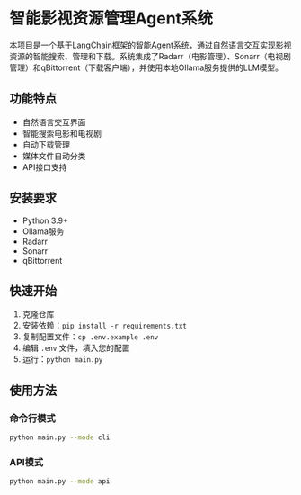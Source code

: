 # 智能影视资源管理Agent系统

本项目是一个基于LangChain框架的智能Agent系统，通过自然语言交互实现影视资源的智能搜索、管理和下载。系统集成了Radarr（电影管理）、Sonarr（电视剧管理）和qBittorrent（下载客户端），并使用本地Ollama服务提供的LLM模型。

## 功能特点

- 自然语言交互界面
- 智能搜索电影和电视剧
- 自动下载管理
- 媒体文件自动分类
- API接口支持

## 安装要求

- Python 3.9+
- Ollama服务
- Radarr
- Sonarr
- qBittorrent

## 快速开始

1. 克隆仓库
2. 安装依赖：`pip install -r requirements.txt`
3. 复制配置文件：`cp .env.example .env`
4. 编辑 `.env` 文件，填入您的配置
5. 运行：`python main.py`

## 使用方法

### 命令行模式
```bash
python main.py --mode cli
```

### API模式
```bash
python main.py --mode api
```
